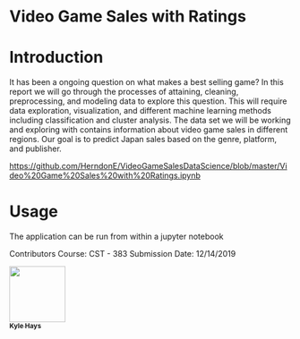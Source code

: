 # Video Game Sales with Ratings

# Introduction
It has been a ongoing question on what makes a best selling game? In this report we will go through the 
processes of attaining, cleaning, preprocessing, and modeling data to explore this question. This will require 
data exploration, visualization, and different machine learning methods including classification and cluster analysis. 
The data set we will be working and exploring with contains information about video game sales in different regions. Our goal 
is to predict Japan sales based on the genre, platform, and publisher.

https://github.com/HerndonE/VideoGameSalesDataScience/blob/master/Video%20Game%20Sales%20with%20Ratings.ipynb

# Usage
The application can be run from within a jupyter notebook

Contributors
Course: CST - 383
Submission Date: 12/14/2019

<th align="center"><a href="https://github.com/CruddyShad0w"><img src="https://avatars3.githubusercontent.com/u/38229188?s=460&amp;v=4" width="100px;" style="max-width:100%;"><br><sub><b>Kyle Hays</b></sub></a><br></th>

